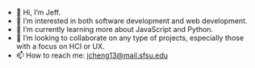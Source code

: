 - 👋 Hi, I’m Jeff.
- 👀 I’m interested in both software development and web development.
- 🌱 I’m currently learning more about JavaScript and Python.
- 💞️ I’m looking to collaborate on any type of projects, especially those with a focus on HCI or UX.
- 📫 How to reach me: jcheng13@mail.sfsu.edu

<!---
apisorder/apisorder is a ✨ special ✨ repository because its `README.md` (this file) appears on your GitHub profile.
You can click the Preview link to take a look at your changes.
--->
